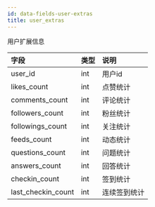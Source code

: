 ```yaml
---
id: data-fields-user-extras
title: user_extras
---
```


用户扩展信息

| 字段 | 类型 | 说明 |
| :- | :- | :- |
| user_id | int | 用户id |
| likes_count | int | 点赞统计 |
| comments_count | int | 评论统计 |
| followers_count | int | 粉丝统计 |
| followings_count | int | 关注统计 |
| feeds_count | int | 动态统计 |
| questions_count | int | 问题统计 |
| answers_count | int | 回答统计 |
| checkin_count | int | 签到统计 |
| last_checkin_count | int | 连续签到统计 |
